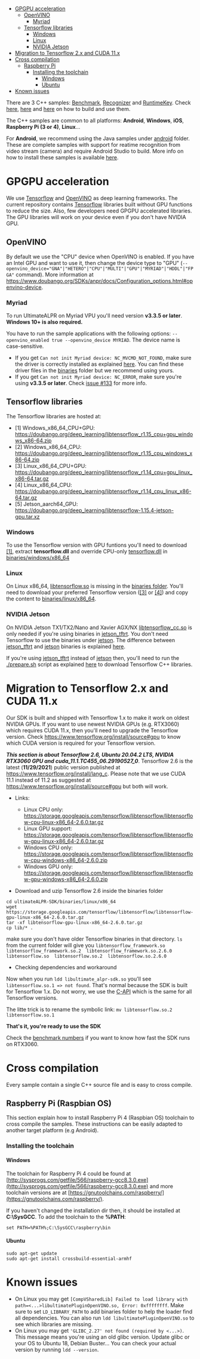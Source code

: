 - [GPGPU acceleration](#gpu-acceleration)
  - [OpenVINO](#gpu-acceleration-openvino)
    - [Myriad](#gpu-acceleration-openvino-myriad)
  - [Tensorflow libraries](#gpu-acceleration-tensorflow)
    - [Windows](#gpu-acceleration-tensorflow-windows)
    - [Linux](#gpu-acceleration-tensorflow-linux)
    - [NVIDIA Jetson](#gpu-acceleration-tensorflow-jetson)
- [Migration to Tensorflow 2.x and CUDA 11.x](#migration-tf2)
- [Cross compilation](#cross-compilation)
  - [Raspberry Pi](#cross-compilation-rpi)
    - [Installing the toolchain](#cross-compilation-rpi-install)
      - [Windows](#cross-compilation-rpi-install-windows)
      - [Ubuntu](#cross-compilation-rpi-install-ubuntu)
- [Known issues](#known-issues)

There are 3 C++ samples: [Benchmark](benchmark), [Recognizer](recognizer) and [RuntimeKey](runtimeKey). Check [here](benchmark/README.md), [here](recognizer/README.md) and [here](runtimeKey/README.md) on how to build and use them.

The C++ samples are common to all platforms: **Android**, **Windows**, **iOS**, **Raspberry Pi (3 or 4)**, **Linux**...

For **Android**, we recommend using the Java samples under [android](../android) folder. These are complete samples with support for reatime recognition from video stream (camera) and require Android Studio to build. More info on how to install these samples is available [here](../../README.md#trying-the-samples-android).

<a name="gpu-acceleration"></a>
# GPGPU acceleration #

We use [Tensorflow](https://www.tensorflow.org/) and [OpenVINO](https://docs.openvinotoolkit.org/) as deep learning frameworks. The current repository contains [Tensorflow](https://www.tensorflow.org/) libraries built without GPU functions to reduce the size. Also, few developers need GPGPU accelerated libraries. The GPU libraries will work on your device even if you don't have NVIDIA GPU.

<a name="gpu-acceleration-openvino"></a>
## OpenVINO ##
By default we use the "CPU" device when OpenVINO is enabled. If you have an Intel GPU and want to use it, then change the device type to "GPU" (`--openvino_device="GNA"|"HETERO"|"CPU"|"MULTI"|"GPU"|"MYRIAD"|"HDDL"|"FPGA"` command). More information at https://www.doubango.org/SDKs/anpr/docs/Configuration_options.html#openvino-device.

<a name="gpu-acceleration-openvino-myriad"></a>
### Myriad ###
To run UltimateALPR on Myriad VPU you'll need version **v3.3.5 or later**. **Windows 10+ is also required.**

You have to run the sample applications with the following options: `--openvino_enabled true --openvino_device MYRIAD`. The device name is case-sensitive.
- If you get `Can not init Myriad device: NC_MVCMD_NOT_FOUND`, make sure the driver is correctly installed as explained [here](https://docs.openvinotoolkit.org/2018_R5/_docs_install_guides_installing_openvino_windows.html#usb-myriad). You can find these driver files in the [binaries](../../binaries/windows/x86_64) folder but we recommend using yours.
- If you get `Can not init Myriad device: NC_ERROR`, make sure you're using **v3.3.5 or later**. Check [issue #133](https://github.com/DoubangoTelecom/ultimateALPR-SDK/issues/133) for more info.

<a name="gpu-acceleration-tensorflow"></a>
## Tensorflow libraries ##
The Tensorflow libraries are hosted at:
 - [1] Windows_x86_64_CPU+GPU: https://doubango.org/deep_learning/libtensorflow_r1.15_cpu+gpu_windows_x86-64.zip
 - [2] Windows_x86_64_CPU: https://doubango.org/deep_learning/libtensorflow_r1.15_cpu_windows_x86-64.zip
 - [3] Linux_x86_64_CPU+GPU: https://doubango.org/deep_learning/libtensorflow_r1.14_cpu+gpu_linux_x86-64.tar.gz
 - [4] Linux_x86_64_CPU: https://doubango.org/deep_learning/libtensorflow_r1.14_cpu_linux_x86-64.tar.gz
 - [5] Jetson_aarch64_GPU: https://doubango.org/deep_learning/libtensorflow-1.15.4-jetson-gpu.tar.xz

<a name="gpu-acceleration-tensorflow-window"></a>
### Windows ###
To use the Tensorflow version with GPU funtions you'll need to download [[1]](https://doubango.org/deep_learning/libtensorflow_r1.15_cpu+gpu_windows_x86-64.zip), extract **tensorflow.dll** and override CPU-only [tensorflow.dll](../../binaries/windows/x86_64/tensorflow.dll) in [binaries/windows/x86_64](../../binaries/windows/x86_64)

<a name="gpu-acceleration-tensorflow-linux"></a>
### Linux ###
On Linux x86_64, [libtensorflow.so](../../binaries/linux/x86_64/libtensorflow.so) is missing in the [binaries folder](../../binaries/linux/x86_64). You'll need to download your preferred Tensorflow version ([[3]](https://doubango.org/deep_learning/libtensorflow_r1.14_cpu+gpu_linux_x86-64.tar.gz) or [[4]](https://doubango.org/deep_learning/libtensorflow_r1.14_cpu_linux_x86-64.tar.gz)) and copy the content to [binaries/linux/x86_64](../../binaries/linux/x86_64).

<a name="gpu-acceleration-tensorflow-jetson"></a>
### NVIDIA Jetson ###
On NVIDIA Jetson TX1/TX2/Nano and Xavier AGX/NX [libtensorflow_cc.so](../../binaries/jetson_tftrt/aarch64/libtensorflow_cc.so) is only needed if you're using binaries in [jetson_tftrt](../../binaries/jetson_tftrt). You don't need Tensorflow to use the binaries under [jetson](../../binaries/jetson). The difference between [jetson_tftrt](../../binaries/jetson_tftrt) and [jetson](../../binaries/jetson) binaries is explained [here](../../Jetson.md#getting-started_jetson-versus-jetsontftrt).

If you're using [jetson_tftrt](../../binaries/jetson_tftrt) instead of [jetson](../../binaries/jetson) then, you'll need to run the [./prepare.sh](../../binaries/jetson_tftrt/aarch64/prepare.sh) script as explained [here](../../Jetson.md#getting-started_before-trying-to-use-the-sdk-on-jetson_building-optimized-models) to download Tensorflow C++ libraries.

<a name="migration-tf2"></a>
# Migration to Tensorflow 2.x and CUDA 11.x #

Our SDK is built and shipped with Tensorflow 1.x to make it work on oldest NVIDIA GPUs. If you want to use newest NVIDIA GPUs (e.g. RTX3060) which requires CUDA 11.x, then you'll need to upgrade the Tensorflow version. Check https://www.tensorflow.org/install/source#gpu to know which CUDA version is required for your Tensorflow version.

***This section is about Tensorflow 2.6, Ubuntu 20.04.2 LTS, NVIDIA RTX3060 GPU and cuda_11.1.TC455_06.29190527_0***. Tensorflow 2.6 is the latest (**11/29/2021**) public version published at https://www.tensorflow.org/install/lang_c. Please note that we use CUDA 11.1 instead of 11.2 as suggested at https://www.tensorflow.org/install/source#gpu but both will work.

- Links:
  - Linux CPU only:	https://storage.googleapis.com/tensorflow/libtensorflow/libtensorflow-cpu-linux-x86_64-2.6.0.tar.gz
  - Linux GPU support:	https://storage.googleapis.com/tensorflow/libtensorflow/libtensorflow-gpu-linux-x86_64-2.6.0.tar.gz
  - Windows CPU only:	https://storage.googleapis.com/tensorflow/libtensorflow/libtensorflow-cpu-windows-x86_64-2.6.0.zip
  - Windows GPU only:	https://storage.googleapis.com/tensorflow/libtensorflow/libtensorflow-gpu-windows-x86_64-2.6.0.zip

- Download and uzip Tensorflow 2.6 inside the binaries folder
```
cd ultimateALPR-SDK/binaries/linux/x86_64
wget https://storage.googleapis.com/tensorflow/libtensorflow/libtensorflow-gpu-linux-x86_64-2.6.0.tar.gz
tar -xf libtensorflow-gpu-linux-x86_64-2.6.0.tar.gz
cp lib/* .
```
make sure you don't have older Tensorflow binaries in that directory.
`ls` from the current folder will give you `libtensorflow_framework.so  libtensorflow_framework.so.2  libtensorflow_framework.so.2.6.0  libtensorflow.so  libtensorflow.so.2  libtensorflow.so.2.6.0` 

- Checking dependencies and workaround

Now when you run `ldd libultimate_alpr-sdk.so` you'll see `libtensorflow.so.1 => not found`. That's normal because the SDK is built for Tensorflow 1.x. Do not worry, we use the [C-API](https://github.com/tensorflow/tensorflow/blob/master/tensorflow/c/c_api.h) which is the same for all Tensorflow versions.

The litte trick is to rename the symbolic link: `mv libtensorflow.so.2 libtensorflow.so.1`

**That's it, you're ready to use the SDK**

Check the [benchmark numbers](benchmark/README.md#peformance-numbers) if you want to know how fast the SDK runs on RTX3060.

<a name="cross-compilation"></a>
# Cross compilation #

Every sample contain a single C++ source file and is easy to cross compile. 

<a name="cross-compilation-rpi"></a>
## Raspberry Pi (Raspbian OS) ##

This section explain how to install Raspberry Pi 4 (Raspbian OS) toolchain to cross compile the samples. These instructions can be easily adapted to another target platform (e.g Android).

<a name="cross-compilation-rpi-install"></a>
### Installing the toolchain ###

<a name="cross-compilation-rpi-install-windows"></a>
#### Windows ####
The toolchain for Raspberry Pi 4 could be found at [http://sysprogs.com/getfile/566/raspberry-gcc8.3.0.exe](http://sysprogs.com/getfile/566/raspberry-gcc8.3.0.exe) and more toolchain versions are at [https://gnutoolchains.com/raspberry/](https://gnutoolchains.com/raspberry/).

If you haven't changed the installation dir then, it should be installed at **C:\SysGCC**. To add the toolchain to the **%PATH**:
```
set PATH=%PATH%;C:\SysGCC\raspberry\bin
```

<a name="cross-compilation-rpi-install-ubuntu"></a>
#### Ubuntu ####
```
sudo apt-get update
sudo apt-get install crossbuild-essential-armhf
```

<a name="known-issues"></a>
# Known issues #
- On Linux you may get `[CompVSharedLib] Failed to load library with path=<...>libultimatePluginOpenVINO.so, Error: 0xffffffff`. Make sure to set `LD_LIBRARY_PATH` to add binaries folder to help the loader find all dependencies. You can also run `ldd libultimatePluginOpenVINO.so` to see which libraries are missing.
- On Linux you may get `'GLIBC_2.27' not found (required by <...>)`. This message means you're using an old glibc version. Update glibc or your OS to Ubuntu 18, Debian Buster... You can check your actual version by running `ldd --version`. 
